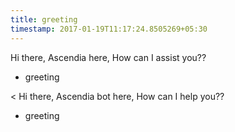 ```yaml
---
title: greeting
timestamp: 2017-01-19T11:17:24.8505269+05:30
---
```


Hi there, Ascendia here, How can I assist you??
* greeting

< Hi there, Ascendia bot here, How can I help you??
* greeting
